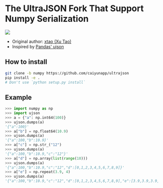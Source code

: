 # The UltraJSON Fork That Support Numpy Serialization

![](https://travis-ci.org/caiyunapp/ultrajson.svg?branch=numpy)

- Original author: [xtao (Xu Tao)](https://github.com/xtao)
- Inspired by [Pandas' ujson](https://github.com/pandas-dev/pandas/tree/master/pandas/_libs/src/ujson/python)

## How to install

```sh
git clone -b numpy https://github.com/caiyunapp/ultrajson
pip install -e .
# Don't use `python setup.py install`
```

## Example

```python
>>> import numpy as np
>>> import ujson
>>> a = {"a": np.int64(100)}
>>> ujson.dumps(a)
'{"a":100}'
>>> a["b"] = np.float64(10.9)
>>> ujson.dumps(a)
'{"a":100,"b":10.9}'
>>> a["c"] = np.str_("12")
>>> ujson.dumps(a)
'{"a":100,"b":10.9,"c":"12"}'
>>> a["d"] = np.array(list(range(10)))
>>> ujson.dumps(a)
'{"a":100,"b":10.9,"c":"12","d":[0,1,2,3,4,5,6,7,8,9]}'
>>> a["e"] = np.repeat(3.9, 4)
>>> ujson.dumps(a)
'{"a":100,"b":10.9,"c":"12","d":[0,1,2,3,4,5,6,7,8,9],"e":[3.9,3.9,3.9,3.9]}'
```

